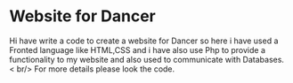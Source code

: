 # Website for Dancer 
Hi have write a code to create a website for Dancer so here i have used a Fronted language like HTML,CSS and i have also use Php to provide a functionality to my website and also used to communicate with Databases. < br/>
For more details please look the code. 
